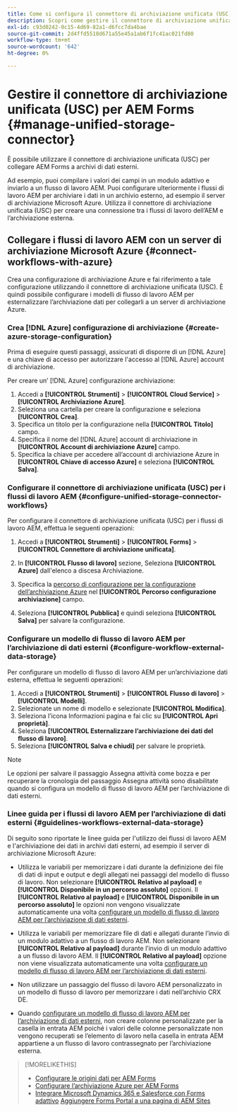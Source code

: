 ```yaml
---
title: Come si configura il connettore di archiviazione unificata (USC) per AEM Forms?
description: Scopri come gestire il connettore di archiviazione unificata (USC) per AEM Forms. Utilizza il connettore di archiviazione unificata (USC) per collegare AEM Forms alle archiviazioni dati esterne.
exl-id: c93d0242-0c15-4d69-82a1-d6fcc7da4bae
source-git-commit: 2d4ffd5518d671a55e45a1ab6f1fc41ac021fd80
workflow-type: tm+mt
source-wordcount: '642'
ht-degree: 0%

---
```


# Gestire il connettore di archiviazione unificata (USC) per AEM Forms {#manage-unified-storage-connector}

È possibile utilizzare il connettore di archiviazione unificata (USC) per collegare AEM Forms a archivi di dati esterni.

Ad esempio, puoi compilare i valori dei campi in un modulo adattivo e inviarlo a un flusso di lavoro AEM. Puoi configurare ulteriormente i flussi di lavoro AEM per archiviare i dati in un archivio esterno, ad esempio il server di archiviazione Microsoft Azure. Utilizza il connettore di archiviazione unificata (USC) per creare una connessione tra i flussi di lavoro dell’AEM e l’archiviazione esterna.

## Collegare i flussi di lavoro AEM con un server di archiviazione Microsoft Azure {#connect-workflows-with-azure}

Crea una configurazione di archiviazione Azure e fai riferimento a tale configurazione utilizzando il connettore di archiviazione unificata (USC). È quindi possibile configurare i modelli di flusso di lavoro AEM per esternalizzare l’archiviazione dati per collegarli a un server di archiviazione Azure.

### Crea [!DNL Azure] configurazione di archiviazione {#create-azure-storage-configuration}

Prima di eseguire questi passaggi, assicurati di disporre di un [!DNL Azure] e una chiave di accesso per autorizzare l&#39;accesso al [!DNL Azure] account di archiviazione.

Per creare un’ [!DNL Azure] configurazione archiviazione:

1. Accedi a **[!UICONTROL Strumenti]** > **[!UICONTROL Cloud Service]** > **[!UICONTROL Archiviazione Azure]**.
1. Seleziona una cartella per creare la configurazione e seleziona **[!UICONTROL Crea]**.
1. Specifica un titolo per la configurazione nella **[!UICONTROL Titolo]** campo.
1. Specifica il nome del [!DNL Azure] account di archiviazione in **[!UICONTROL Account di archiviazione Azure]** campo.
1. Specifica la chiave per accedere all’account di archiviazione Azure in **[!UICONTROL Chiave di accesso Azure]** e seleziona **[!UICONTROL Salva]**.

### Configurare il connettore di archiviazione unificata (USC) per i flussi di lavoro AEM {#configure-unified-storage-connector-workflows}

Per configurare il connettore di archiviazione unificata (USC) per i flussi di lavoro AEM, effettua le seguenti operazioni:

1. Accedi a **[!UICONTROL Strumenti]** > **[!UICONTROL Forms]** > **[!UICONTROL Connettore di archiviazione unificata]**.

1. In **[!UICONTROL Flusso di lavoro]** sezione, Seleziona **[!UICONTROL Azure]** dall&#39;elenco a discesa Archiviazione.
1. Specifica la [percorso di configurazione per la configurazione dell’archiviazione Azure](#create-azure-storage-configuration) nel **[!UICONTROL Percorso configurazione archiviazione]** campo.
1. Seleziona **[!UICONTROL Pubblica]** e quindi seleziona **[!UICONTROL Salva]** per salvare la configurazione.

### Configurare un modello di flusso di lavoro AEM per l’archiviazione di dati esterni {#configure-workflow-external-data-storage}

Per configurare un modello di flusso di lavoro AEM per un’archiviazione dati esterna, effettua le seguenti operazioni:

1. Accedi a **[!UICONTROL Strumenti]** > **[!UICONTROL Flusso di lavoro]** > **[!UICONTROL Modelli]**.
1. Selezionate un nome di modello e selezionate **[!UICONTROL Modifica]**.
1. Seleziona l’icona Informazioni pagina e fai clic su **[!UICONTROL Apri proprietà]**.
1. Seleziona **[!UICONTROL Esternalizzare l’archiviazione dei dati del flusso di lavoro]**.
1. Seleziona **[!UICONTROL Salva e chiudi]** per salvare le proprietà.

>[!NOTE]
>
>Le opzioni per salvare il passaggio Assegna attività come bozza e per recuperare la cronologia del passaggio Assegna attività sono disabilitate quando si configura un modello di flusso di lavoro AEM per l’archiviazione di dati esterni.

### Linee guida per i flussi di lavoro AEM per l’archiviazione di dati esterni {#guidelines-workflows-external-data-storage}

Di seguito sono riportate le linee guida per l&#39;utilizzo dei flussi di lavoro AEM e l&#39;archiviazione dei dati in archivi dati esterni, ad esempio il server di archiviazione Microsoft Azure:

* Utilizza le variabili per memorizzare i dati durante la definizione dei file di dati di input e output e degli allegati nei passaggi del modello di flusso di lavoro. Non selezionare **[!UICONTROL Relativo al payload]** e **[!UICONTROL Disponibile in un percorso assoluto]** opzioni. Il **[!UICONTROL Relativo al payload]** e **[!UICONTROL Disponibile in un percorso assoluto]** le opzioni non vengono visualizzate automaticamente una volta [configurare un modello di flusso di lavoro AEM per l’archiviazione di dati esterni](#configure-workflow-external-data-storage).

* Utilizza le variabili per memorizzare file di dati e allegati durante l’invio di un modulo adattivo a un flusso di lavoro AEM. Non selezionare **[!UICONTROL Relativo al payload]** durante l’invio di un modulo adattivo a un flusso di lavoro AEM. Il **[!UICONTROL Relativo al payload]** opzione non viene visualizzata automaticamente una volta [configurare un modello di flusso di lavoro AEM per l’archiviazione di dati esterni](#configure-workflow-external-data-storage).

* Non utilizzare un passaggio del flusso di lavoro AEM personalizzato in un modello di flusso di lavoro per memorizzare i dati nell’archivio CRX DE.

* Quando [configurare un modello di flusso di lavoro AEM per l’archiviazione di dati esterni](#configure-workflow-external-data-storage), non creare colonne personalizzate per la casella in entrata AEM poiché i valori delle colonne personalizzate non vengono recuperati se l’elemento di lavoro nella casella in entrata AEM appartiene a un flusso di lavoro contrassegnato per l’archiviazione esterna.

>[!MORELIKETHIS]
>
>* [Configurare le origini dati per AEM Forms](/help/forms/configure-data-sources.md)
>* [Configurare l’archiviazione Azure per AEM Forms](/help/forms/configure-azure-storage.md)
>* [Integrare Microsoft Dynamics 365 e Salesforce con Forms adattivo](/help/forms/configure-msdynamics-salesforce.md)
>  [Aggiungere Forms Portal a una pagina di AEM Sites](/help/forms/configure-forms-portal.md)
